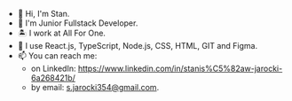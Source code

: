 - 👋 Hi, I'm Stan.
- 👀 I'm Junior Fullstack Developer.
- 🏝 I work at All For One.
- 🎉 I use React.js, TypeScript, Node.js, CSS, HTML, GIT and Figma.
- 📫 You can reach me:
   - on LinkedIn: https://www.linkedin.com/in/stanis%C5%82aw-jarocki-6a268421b/
   - by email: s.jarocki354@gmail.com.
